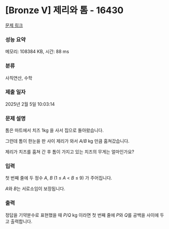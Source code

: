 # [Bronze V] 제리와 톰 - 16430 

[문제 링크](https://www.acmicpc.net/problem/16430) 

### 성능 요약

메모리: 108384 KB, 시간: 88 ms

### 분류

사칙연산, 수학

### 제출 일자

2025년 2월 5일 10:03:14

### 문제 설명

<p>톰은 마트에서 치즈 1kg 을 사서 집으로 돌아왔습니다.</p>

<p>그런데 톰이 한눈을 판 사이 제리가 와서 <em>A</em>/<em>B </em>kg 만큼 훔쳐갔습니다.</p>

<p>제리가 치즈를 훔쳐 간 후 톰이 가지고 있는 치즈의 무게는 얼마인가요?</p>

### 입력 

 <p>첫 번째 줄에 두 정수 <em>A</em>, <em>B</em> (1 ≤ <em>A</em> < <em>B</em> ≤ 9) 가 주어집니다. </p>

<p><em>A</em>와 <em>B</em>는 서로소임이 보장됩니다.</p>

### 출력 

 <p>정답을 기약분수로 표현했을 때 <em>P</em>/<em>Q</em> kg 이라면 첫 번째 줄에 <em>P</em>와 <em>Q</em>를 공백을 사이에 두고 출력합니다. </p>

